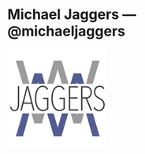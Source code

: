 # Michael Jaggers — @michaeljaggers

![WM Jaggers Logo](https://github.com/michaeljaggers/michaeljaggers/blob/master/images/jaggers.png)
